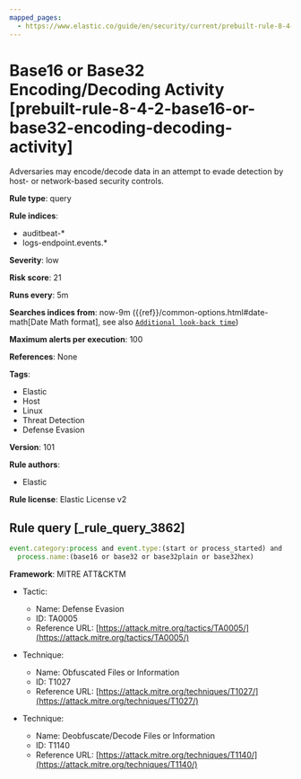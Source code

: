 ```yaml
---
mapped_pages:
  - https://www.elastic.co/guide/en/security/current/prebuilt-rule-8-4-2-base16-or-base32-encoding-decoding-activity.html
---
```


# Base16 or Base32 Encoding/Decoding Activity [prebuilt-rule-8-4-2-base16-or-base32-encoding-decoding-activity]

Adversaries may encode/decode data in an attempt to evade detection by host- or network-based security controls.

**Rule type**: query

**Rule indices**:

* auditbeat-*
* logs-endpoint.events.*

**Severity**: low

**Risk score**: 21

**Runs every**: 5m

**Searches indices from**: now-9m ({{ref}}/common-options.html#date-math[Date Math format], see also [`Additional look-back time`](docs-content://solutions/security/detect-and-alert/create-detection-rule.md#rule-schedule))

**Maximum alerts per execution**: 100

**References**: None

**Tags**:

* Elastic
* Host
* Linux
* Threat Detection
* Defense Evasion

**Version**: 101

**Rule authors**:

* Elastic

**Rule license**: Elastic License v2

## Rule query [_rule_query_3862]

```js
event.category:process and event.type:(start or process_started) and
  process.name:(base16 or base32 or base32plain or base32hex)
```

**Framework**: MITRE ATT&CKTM

* Tactic:

    * Name: Defense Evasion
    * ID: TA0005
    * Reference URL: [https://attack.mitre.org/tactics/TA0005/](https://attack.mitre.org/tactics/TA0005/)

* Technique:

    * Name: Obfuscated Files or Information
    * ID: T1027
    * Reference URL: [https://attack.mitre.org/techniques/T1027/](https://attack.mitre.org/techniques/T1027/)

* Technique:

    * Name: Deobfuscate/Decode Files or Information
    * ID: T1140
    * Reference URL: [https://attack.mitre.org/techniques/T1140/](https://attack.mitre.org/techniques/T1140/)



